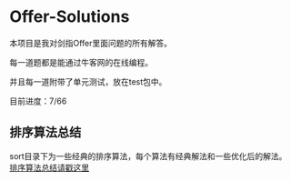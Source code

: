 # Offer-Solutions
本项目是我对剑指Offer里面问题的所有解答。

每一道题都是能通过牛客网的在线编程。

并且每一道附带了单元测试，放在test包中。

目前进度：7/66


## 排序算法总结
sort目录下为一些经典的排序算法，每个算法有经典解法和一些优化后的解法。
[排序算法总结请戳这里](https://github.com/FranksZhang/Offer-Solutions/blob/master/src/sort/%E6%8E%92%E5%BA%8F%E7%AE%97%E6%B3%95%E6%80%BB%E7%BB%93.md)